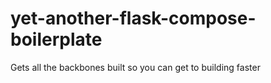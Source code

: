 # yet-another-flask-compose-boilerplate
Gets all the backbones built so you can get to building faster
